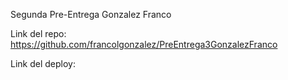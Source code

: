Segunda Pre-Entrega Gonzalez Franco

Link del repo: https://github.com/francolgonzalez/PreEntrega3GonzalezFranco

Link del deploy: 

